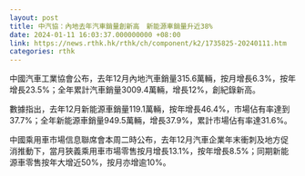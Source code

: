 ```yaml
---
layout: post
title: 中汽協：內地去年汽車銷量創新高　新能源車銷量升近38%
date: 2024-01-11 16:03:37.000000000 +08:00
link: https://news.rthk.hk/rthk/ch/component/k2/1735825-20240111.htm
categories: rthk
---
```


中國汽車工業協會公布，去年12月內地汽車銷量315.6萬輛，按月增長6.3%，按年增長23.5%；全年累計汽車銷量3009.4萬輛，增長12%，創紀錄新高。

數據指出，去年12月新能源車銷量119.1萬輛，按年增長46.4%，市場佔有率達到37.7%；全年新能源車銷量949.5萬輛，增長37.9%，累計市場佔有率達31.6%。

中國乘用車市場信息聯席會本周二時公布，去年12月汽車企業年末衝刺及地方促消推動下，當月狹義乘用車市場零售按月增長13.1%，按年增長8.5%；同期新能源車零售按年大增近50%，按月亦增逾10%。
